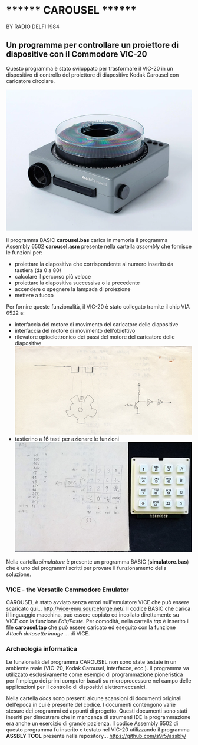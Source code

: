 ****** CAROUSEL ******
======================
BY RADIO DELFI 1984

Un programma per controllare un proiettore di diapositive con il Commodore VIC-20 
---------------------------------------------------------------------------------
Questo programma è stato sviluppato per trasformare il VIC-20 in un dispositivo di controllo del proiettore di diapositive Kodak Carousel con caricatore circolare.  

![CAROUSEL](img/kodak-carousel.png)

Il programma BASIC **carousel.bas** carica in memoria il programma Assembly 6502 **carousel.asm** presente nella cartella *assembly* che fornisce le funzioni per:
- proiettare la diapositiva che corrispondente al numero inserito da tastiera (da 0 a 80)
- calcolare il percorso più veloce
- proiettare la diapositiva successiva o la precedente
- accendere o spegnere la lampada di proiezione 
- mettere a fuoco

Per fornire queste funzionalità, il VIC-20 è stato collegato tramite il chip VIA 6522 a:
- interfaccia del motore di movimento del caricatore delle diapositive
- interfaccia del motore di movimento dell'obiettivo
- rilevatore optoelettronico dei passi del motore del caricatore delle diapositive ![OPTOELETTRONICA](img/optoelettronica.png) 
- tastierino a 16 tasti per azionare le funzioni ![TASTIERINO](img/tastierino.png) 

Nella cartella *simulatore* è presente un programma BASIC (**simulatore.bas**) che è uno dei programmi scritti per provare il funzionamento della soluzione.

### VICE - the Versatile Commodore Emulator
CAROUSEL è stato avviato senza errori sull'emulatore VICE che può essere scaricato qui... http://vice-emu.sourceforge.net/. Il codice BASIC che carica il linguaggio macchina, può essere copiato ed incollato direttamente su VICE con la funzione *Edit/Paste*. Per comodità, nella cartella *tap* è inserito il file **carousel.tap** che può essere caricato ed eseguito con la funzione *Attach datasette image ...* di VICE.

### Archeologia informatica
Le funzionalià del programma CAROUSEL non sono state testate in un ambiente reale (VIC-20, Kodak Carousel, interfacce, ecc.). Il programma va utilizzato esclusivamente come esempio di programmazione pioneristica per l'impiego dei primi computer basati su microprocessore nel campo delle applicazioni per il controllo di dispositivi elettromeccanici. 

Nella cartella *docs* sono presenti alcune scansioni di documenti originali dell'epoca in cui è presente del codice. I documenti contengono varie stesure dei programmi ed appunti di progetto. Questi documenti sono stati inseriti per dimostrare che in mancanza di strumenti IDE la programmazione era anche un esercizio di grande pazienza. Il codice Assembly 6502 di questo programma fu inserito e testato nel VIC-20 utilizzando il programma **ASSBLY TOOL** presente nella repository... https://github.com/s9r5/assbly/ 